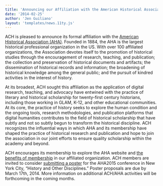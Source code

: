 ```yaml
---
title: 'Announcing our Affiliation with the American Historical Association'
date: '2014-02-25'
author: 'Jen Guiliano'
layout: 'templates/news.11ty.js'
---
```

ACH is pleased to announce its formal affiliation with the [American Historical Association (AHA)](http://historians.org). Founded in 1884, the AHA is the largest historical professional organization in the US. With over 100 affiliated organizations, the Association devotes itself to the promotion of historical studies through the encouragement of research, teaching, and publication; the collection and preservation of historical documents and artifacts; the dissemination of historical records and information; the broadening of historical knowledge among the general public; and the pursuit of kindred activities in the interest of history.

At its broadest, ACH sought this affiliation as the application of digital research, teaching, and advocacy have entwined with the practice of literary and historical scholarship for twenty-first century historians, including those working in GLAM, K-12, and other educational communities. At its core, the practice of history seeks to explore the human condition and the ongoing tools, research methodologies, and publication platforms that digital humanities contributes to the field of historical scholarship that have subtly and not so subtly begun to transform the historical discipline. ACH recognizes the influential ways in which AHA and its membership have shaped the practice of historical research and publication and hope to join the association in our joint efforts to ensure quality scholarship within the academy and beyond.

ACH encourages its membership to explore the AHA website and [the benefits of membership](http://historians.org/about-aha-and-membership/join-the-aha) in our affiliated organization. ACH members are invited to consider [submitting a poster](http://historians.org/annual-meeting/submit-a-proposal) for the AHA2015 conference in New York City, “History and Other Disciplines.” Poster proposals are due by March 17th, 2014. More information on additional ACH/AHA activities will be forthcoming in the coming months.
